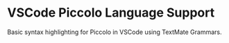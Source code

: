 # VSCode Piccolo Language Support

Basic syntax highlighting for Piccolo in VSCode using TextMate Grammars.
